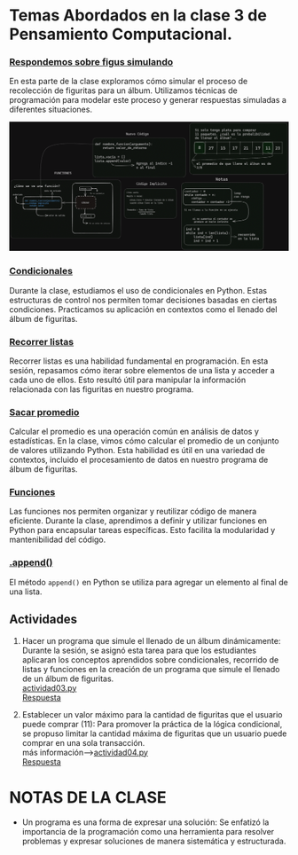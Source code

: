 # Temas Abordados en la clase 3 de Pensamiento Computacional.

### [Respondemos sobre figus simulando](./respuestaFiguritas.ipynb)

En esta parte de la clase exploramos cómo simular el proceso de recolección de figuritas para un álbum. Utilizamos técnicas de programación para modelar este proceso y generar respuestas simuladas a diferentes situaciones.

![alt text](../../pizarron/clase03.png)

### [Condicionales](./condicionales.ipynb)

Durante la clase, estudiamos el uso de condicionales en Python. Estas estructuras de control nos permiten tomar decisiones basadas en ciertas condiciones. Practicamos su aplicación en contextos como el llenado del álbum de figuritas.

### [Recorrer listas](./recorrerLista.ipynb)

Recorrer listas es una habilidad fundamental en programación. En esta sesión, repasamos cómo iterar sobre elementos de una lista y acceder a cada uno de ellos. Esto resultó útil para manipular la información relacionada con las figuritas en nuestro programa.

### [Sacar promedio](./sacarPromedio.ipynb)

Calcular el promedio es una operación común en análisis de datos y estadísticas. En la clase, vimos cómo calcular el promedio de un conjunto de valores utilizando Python. Esta habilidad es útil en una variedad de contextos, incluido el procesamiento de datos en nuestro programa de álbum de figuritas.

### [Funciones](../clase02/funciones.ipynb)

Las funciones nos permiten organizar y reutilizar código de manera eficiente. Durante la clase, aprendimos a definir y utilizar funciones en Python para encapsular tareas específicas. Esto facilita la modularidad y mantenibilidad del código.

### [.append()](./append.ipynb)

El método `append()` en Python se utiliza para agregar un elemento al final de una lista.

## Actividades

1. Hacer un programa que simule el llenado de un álbum dinámicamente: Durante la sesión, se asignó esta tarea para que los estudiantes aplicaran los conceptos aprendidos sobre condicionales, recorrido de listas y funciones en la creación de un programa que simule el llenado de un álbum de figuritas.<br>[actividad03.py](../../ejercicios/ejercicio03.py)<br>
   [Respuesta](../../ejercicios/respuestas/ejercicio03.py)

2. Establecer un valor máximo para la cantidad de figuritas que el usuario puede comprar (11): Para promover la práctica de la lógica condicional, se propuso limitar la cantidad máxima de figuritas que un usuario puede comprar en una sola transacción.<br>
   más información-->[actividad04.py](../../ejercicios/ejercicios04.py)<br>[Respuesta](../../ejercicios/respuestas/ejercicios04.py)

# NOTAS DE LA CLASE

- Un programa es una forma de expresar una solución: Se enfatizó la importancia de la programación como una herramienta para resolver problemas y expresar soluciones de manera sistemática y estructurada.
